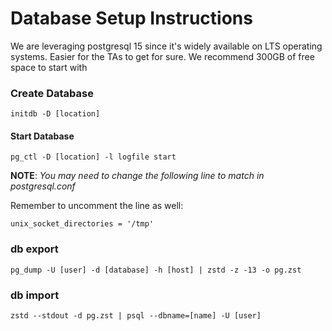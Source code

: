 # Database Setup Instructions

We are leveraging postgresql 15 since it's widely available on LTS operating systems. Easier for the TAs to get for sure. We recommend 300GB of free space to start with

### Create Database
```
initdb -D [location]
```

#### Start Database
```
pg_ctl -D [location] -l logfile start
```

**NOTE**: *You may need to change the following line to match in postgresql.conf*

Remember to uncomment the line as well:
```
unix_socket_directories = '/tmp'
```

### db export
```
pg_dump -U [user] -d [database] -h [host] | zstd -z -13 -o pg.zst
```

### db import
```
zstd --stdout -d pg.zst | psql --dbname=[name] -U [user]
```